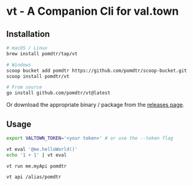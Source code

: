 # vt - A Companion Cli for val.town

## Installation

```bash
# macOS / Linux
brew install pomdtr/tap/vt

# Windows
scoop bucket add pomdtr https://github.com/pomdtr/scoop-bucket.git
scoop install pomdtr/vt

# From source
go install github.com/pomdtr/vt@latest
```

Or download the appropriate binary / package from the [releases page](https://github.com/pomdtr/val/releases/latest).

## Usage

```bash
export VALTOWN_TOKEN='<your token>' # or use the --token flag

vt eval '@me.helloWorld()'
echo '1 + 1' | vt eval

vt run me.myApi pomdtr

vt api /alias/pomdtr
```
